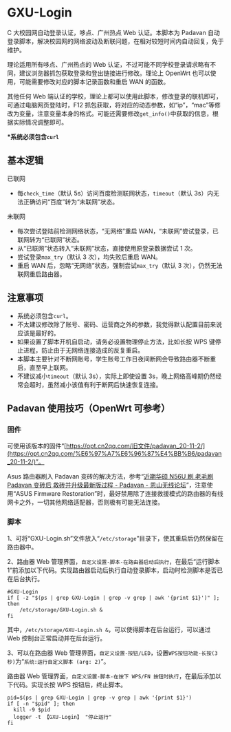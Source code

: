 # GXU-Login

C 大校园网自动登录认证，哆点、广州热点 Web 认证。本脚本为 Padavan 自动登录脚本，解决校园网的网络波动及断联问题，在相对较短时间内自动回复，免于维护。

理论适用所有哆点、广州热点的 Web 认证，不过可能不同学校登录请求略有不同，建议浏览器抓包获取登录和登出链接进行修改。理论上 OpenWrt 也可以使用，可能需要修改对应的脚本记录函数和重启 WAN 的函数。

其他任何 Web 端认证的学校，理论上都可以使用此脚本，修改登录的联机即可，可通过电脑网页登陆时，F12 抓包获取，将对应的动态参数，如“ip”，“mac”等修改为变量，注意变量本身的格式。可能还需要修改`get_info()`中获取的信息，根据实际情况调整即可。

**\*系统必须包含`curl`**

## 基本逻辑

已联网

- 每`check_time`（默认 5s）访问百度检测联网状态，`timeout`（默认 3s）内无法正确访问“百度”转为“未联网”状态。

未联网

- 每次尝试登陆前检测网络状态，“无网络”重启 WAN，“未联网”尝试登录，已联网转为“已联网”状态。
- 从“已联网”状态转入“未联网”状态，直接使用原登录数据尝试 1 次。
- 尝试登录`max_try`（默认 3 次），均失败后重启 WAN。
- 重启 WAN 后，忽略“无网络”状态，强制尝试`max_try`（默认 3 次），仍然无法联网重启路由器。

## 注意事项

- 系统必须包含`curl`。
- 不太建议修改除了账号、密码、运营商之外的参数，我觉得默认配置目前来说应该是最好的。
- 如果设置了脚本开机自启动，请务必设置物理停止方法，比如长按 WPS 键停止进程，防止由于无网络连接造成的反复重启。
- 本脚本主要针对不断网账号，学生账号工作日夜间断网会导致路由器不断重启，直至早上联网。
- 不建议减小`timeout`（默认 3s），实际上即使设置 3s，晚上网络高峰期仍然经常会超时，虽然减小该值有利于断网后快速恢复连接。

## Padavan 使用技巧（OpenWrt 可参考）

### 固件

可使用该版本的固件“[https://opt.cn2qq.com/旧文件/padavan_20-11-2/](https://opt.cn2qq.com/%E6%97%A7%E6%96%87%E4%BB%B6/padavan_20-11-2/)”。

Asus 路由器刷入 Padavan 变砖的解决方法，参考“[近期华硕 N56U 刷 老毛刷 Padavan 变砖后 救砖并升级最新版过程 - Padavan - 恩山无线论坛](https://www.right.com.cn/FORUM/thread-4020786-1-1.html)”，注意使用“ASUS Firmware Restoration”时，最好禁用除了连接救援模式的路由器的有线网卡之外，一切其他网络适配器，否则极有可能无法连接。

### 脚本

1、可将“GXU-Login.sh”文件放入“`/etc/storage`”目录下，使其重启后仍然保留在路由器中。

2、路由器 Web 管理界面，`自定义设置-脚本-在路由器启动后执行`，在最后“运行脚本 1”前添加以下代码。实现路由器启动后执行自动登录脚本，启动时检测脚本是否已在后台执行。

```
#GXU-Login
if [ -z "$(ps | grep GXU-Login | grep -v grep | awk '{print $1}')" ]; then
    /etc/storage/GXU-Login.sh &
fi
```

其中，`/etc/storage/GXU-Login.sh &`，可以使得脚本在后台运行，可以通过 Web 控制台正常启动并在后台运行。

3、可以在路由器 Web 管理界面，`自定义设置-按钮/LED`，设置`WPS按钮功能-长按(3秒)`为“`系统:运行自定义脚本 (arg: 2)`”。

路由器 Web 管理界面，`自定义设置-脚本-在按下 WPS/FN 按钮时执行`，在最后添加以下代码。实现长按 WPS 按钮后，终止脚本。

```
pid=$(ps | grep GXU-Login | grep -v grep | awk '{print $1}')
if [ -n "$pid" ]; then
  kill -9 $pid
  logger -t 【GXU-Login】 "停止运行"
fi
```
